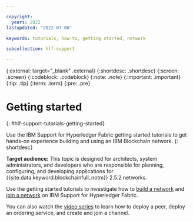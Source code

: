 ```yaml
---

copyright:
  years: 2022
lastupdated: "2022-07-06"

keywords: tutorials, how-to, getting started, network

subcollection: hlf-support

---
```


{:external: target="_blank" .external}
{:shortdesc: .shortdesc}
{:screen: .screen}
{:codeblock: .codeblock}
{:note: .note}
{:important: .important}
{:tip: .tip}
{:term: .term}
{:pre: .pre}


# Getting started
{: #hlf-support-tutorials-getting-started}

Use the IBM Support for Hyperledger Fabric getting started tutorials to get hands-on experience building and using an IBM Blockchain network. 
{: shortdesc}

**Target audience:** This topic is designed for architects, system administrators, and developers who are responsible 
for planning, configuring, and developing applications for {{site.data.keyword.blockchainfull_notm}} 2.5.2 networks.

Use the getting started tutorials to investigate how to [build a network](ibm-hlfsupport-console-build-network.md) 
and [join a network](ibm-hlfsupport-console-join-network.md) on IBM Support for Hyperledger Fabric.

You can also watch the [video series](videos.md) to learn how to deploy a peer, deploy an ordering service, 
and create and join a channel. 

